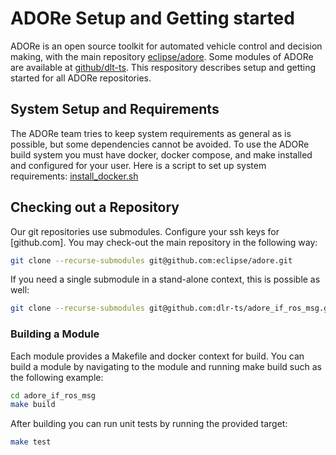 
<!--
********************************************************************************
* Copyright (C) 2017-2020 German Aerospace Center (DLR). 
* Eclipse ADORe, Automated Driving Open Research https://eclipse.org/adore
*
* This program and the accompanying materials are made available under the 
* terms of the Eclipse Public License 2.0 which is available at
* http://www.eclipse.org/legal/epl-2.0.
*
* SPDX-License-Identifier: EPL-2.0 
*
* Contributors: 
*   Andrew Koerner
*   Daniel Heß 
********************************************************************************
-->

# ADORe Setup and Getting started
ADORe is an open source toolkit for automated vehicle control and decision making, with the main repository [eclipse/adore](https://github.com/eclipse/adore).
Some modules of ADORe are available at [github/dlt-ts](https://github.com/dlr-ts).
This respository describes setup and getting started for all ADORe repositories.

## System Setup and Requirements
The ADORe team tries to keep system requirements as general as is possible, but some dependencies cannot be avoided.
To use the ADORe build system you must have docker, docker compose, and make installed and configured for your user.
Here is a script to set up system requirements: [install_docker.sh](install_docker.sh)

## Checking out a Repository
Our git repositories use submodules. Configure your ssh keys for [github.com].
You may check-out the main repository in the following way:
```bash
git clone --recurse-submodules git@github.com:eclipse/adore.git
```
If you need a single submodule in a stand-alone context, this is possible as well:
```bash
git clone --recurse-submodules git@github.com:dlr-ts/adore_if_ros_msg.git
```

### Building a Module
Each module provides a Makefile and docker context for build. 
You can build a module by navigating to the module and running 
make build such as the following example:
```bash
cd adore_if_ros_msg
make build
```
After building you can run unit tests by running the provided target:
```bash
make test
```
